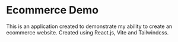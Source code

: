 # Ecommerce Demo
This is an application created to demonstrate my ability to create an ecommerce website. Created using React.js, Vite and Tailwindcss.